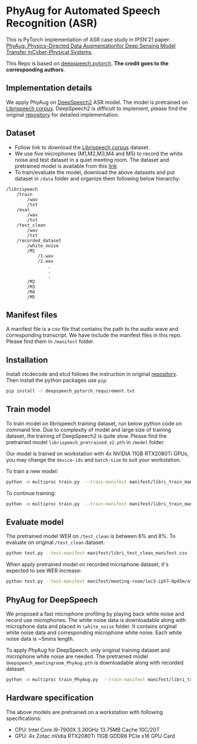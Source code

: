 # PhyAug for Automated Speech Recognition (ASR)
This is PyTorch implementation of ASR case study in IPSN'21 paper: [PhyAug: Physics-Directed Data Augmentationfor Deep Sensing Model Transfer inCyber-Physical Systems](https://arxiv.org/pdf/2104.01160.pdf).

This Repo is based on [deepspeech.pytorch](https://github.com/SeanNaren/deepspeech.pytorch/blob/master/README.md). **The credit goes to the corresponding authors**.

## Implementation details
We apply PhyAug on [DeepSpeech2](https://arxiv.org/pdf/1512.02595v1.pdf) ASR model. The model is pretrained on [Librispeech corpus](https://www.openslr.org/12). DeepSpeech2 is difficult to implement, please find the original [repository](https://github.com/SeanNaren/deepspeech.pytorch) for detailed implementation.

## Dataset
- Follow link to download the [Librispeech corpus](https://www.openslr.org/12) dataset.
- We use five microphones (M1,M2,M3,M4 and M5) to record the white noise and test dataset in a quiet meeting room. The dataset and pretrained model is available from this [link](https://researchdata.ntu.edu.sg/dataset.xhtml?persistentId=doi:10.21979/N9/1IM0MD)
- To train/evaluate the model, download the above datasets and put dataset in `/data` folder and organize them following below hierarchy:
```
/librispeech
    /train
        /wav
        /txt
    /eval
        /wav
        /txt
    /test_clean
        /wav
        /txt
    /recorded_dataset
        /white_noise
        /M1
            /1.wav
            /2.wav
                .
                .
                .
        /M2
        /M3
        /M4
        /M5
```
## Manifest files
A manifest file is a csv file that contains the path to the audio wave and corresponding transcript. We have include the manifest files in this repo. Please find them in `/manifest` folder.

## Installation
Install ctcdecode and etcd follows the instruction in original [repository](https://github.com/SeanNaren/deepspeech.pytorch).
Then install the python packages use `pip`:

```bash
pip install -r deepspeech_pytorch_requirement.txt
```
## Train model
To train model on librispeech training dataset, run below python code on command line. Due to complexity of model and large size of training dataset, the training of DeepSpeech2 is quite slow. Please find the pretrained model `librispeech_pretrained_v2.pth` in `/model` folder.

Our model is trained on workstation with 4x NVIDIA 11GB RTX2080Ti GPUs, you may change the `device-ids` and `batch-size` to suit your workstation.

To train a new model:
```bash
python -m multiproc train.py  --train-manifest manifest/libri_train_manifest.csv --val-manifest manifest/libri_val_manifest.csv --epochs 80 --num-workers 16 --cuda --device-ids 0,1,2,3 --learning-anneal 1.01 --batch-size 48 --no-sortaGrad --visdom  --opt-level O1 --loss-scale 1 --id libri --checkpoint --save-folder model/ --model-path model/your_model_name.pth
```
To continue training:
```bash
python -m multiproc train.py  --train-manifest manifest/libri_train_manifest.csv --val-manifest manifest/libri_val_manifest.csv --epochs 80 --num-workers 16 --cuda  --device-ids 0,1,2,3 --learning-anneal 1.01 --batch-size 48 --no-sortaGrad --visdom  --opt-level O1 --loss-scale 1 --id libri --checkpoint --save-folder model/ --model-path model/your_model_name.pth --continue-from model/librispeech_pretrained_v2.pth --finetune
```
## Evaluate model
The pretrained model WER on `/test_clean` is between 6% and 8%. To evaluate on original `/test_clean` dataset: 
```bash
python test.py --test-manifest manifest/libri_test_clean_manifest.csv --lm-path model/3-gram.pruned.3e-7.arpa --decoder beam --alpha 1.97 --beta 4.36 --model-path model/librispeech_pretrained_v2.pth --lm-workers 8 --device-id 3 --num-workers 16 --cuda --half --beam-width 1024 ;
```

When apply pretrained model on recorded microphone dataset, it's expected to see WER increase:
```bash
python test.py --test-manifest manifest/meeting-room/loc3-iph7-0p45m/atr_list.csv --lm-path model/3-gram.pruned.3e-7.arpa --decoder beam --alpha 1.97 --beta 4.36 --model-path model/librispeech_pretrained_v2.pth --lm-workers 8 --device-id 3 --num-workers 16 --cuda --half --beam-width 1024 ;
```
## PhyAug for DeepSpeech
We proposed a fast microphone profiling by playing back white noise and record use microphones. The white noise data is downloadable along with microphone data and placed in `\white_noise` folder. It contains original white noise data and corresponding microphone white noise. Each white noise data is ~5mins length.

To apply PhyAug for DeepSpeech, only original training dataset and microphone white noise are needed. The pretrained model `deepspeech_meetingroom_PhyAug.pth` is downloadable along with recorded dataset.

```bash
python -m multiproc train_PhyAug.py  --train-manifest manifest/libri_train_manifest.csv --val-manifest manifest/libri_val_manifest.csv --epochs 80 --num-workers 16 --cuda  --device-ids 0,1,2,3 --learning-anneal 1.01 --batch-size 48 --no-sortaGrad --visdom  --opt-level O1 --loss-scale 1 --id PhyAug_for_librispeech --checkpoint --save-folder model/ --model-path model/your_model_name.pth --continue-from model/librispeech_pretrained_v2.pth --finetune
```
## Hardware specification
The above models are pretrained on a workstation with following specifications:
- CPU: Intel Core i9-7900X 3.30GHz 13.75MB Cache 10C/20T
- GPU: 4x Zotac nVidia RTX2080Ti 11GB GDDR6 PCIe x16 GPU Card